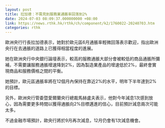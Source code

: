 ```yaml
---
layout: post
title: 拉加德：不需見到服務業通脹率回落到2%
date: 2024-07-03 08:09:37.000000000 +08:00
link: https://news.rthk.hk/rthk/ch/component/k2/1760022-20240703.htm
categories: rthk
---
```


歐洲央行行長拉加德表示，她對於歐元區6月通脹率輕微回落表示歡迎，指出歐洲央行在去通脹的道路上已獲得相當程度的進展。

她在歐洲央行中央銀行論壇表示，較高的服務通脹大部分會被較低的商品通脹所彌補，不需要讓服務通脹增速降到2%，因為製造業產品的增速低於2%，最終會實現商品和服務價格之間的平衡。

她預計，歐元區通脹率將在12個月內保持在靠近2%的水平，明年下半年達到2%的目標。

另外，歐洲央行管委暨愛爾蘭央行總裁馬赫盧夫表示，他對今年減息1次感到放心，因為需要更多時間以獲得通脹向2%目標邁進的信心，目前預計減息兩次可能太多。

不過金融市場預計，歐央行將於9月再次減息，12月仍會有1次減息機會。
